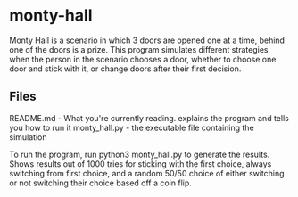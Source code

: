 # monty-hall

Monty Hall is a scenario in which 3 doors are opened one at a time, behind one of the doors is a prize. This program simulates different strategies when the person in the scenario chooses a door, whether to choose one door and stick with it, or change doors after their first decision.

## Files
README.md - What you're currently reading. explains the program and tells you how to run it
monty_hall.py - the executable file containing the simulation

To run the program, run python3 monty_hall.py to generate the results. Shows results out of 1000 tries for sticking with the first choice, always switching from first choice, and a random 50/50 choice of either switching or not switching their choice based off a coin flip.
